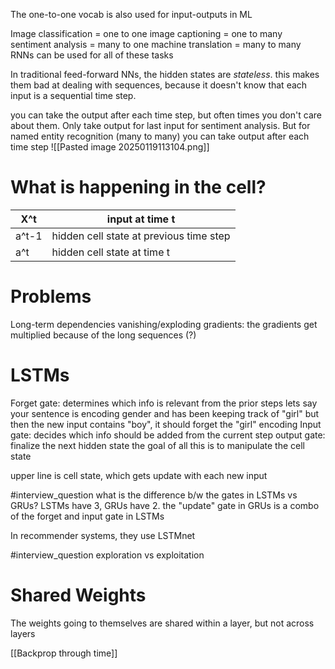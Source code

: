 The one-to-one vocab is also used for input-outputs in ML

Image classification = one to one
image captioning = one to many
sentiment analysis = many to one
machine translation = many to many
RNNs can be used for all of these tasks

In traditional feed-forward NNs, the hidden states are *stateless*. 
this makes them bad at dealing with sequences, because it doesn't know that each input is a sequential time step.

you can take the output after each time step, but often times you don't care about them.
Only take output for last input for sentiment analysis. 
But for named entity recognition (many to many) you can take output after each time step
![[Pasted image 20250119113104.png]]

# What is happening in the cell?

| X^t   | input at time t                         |
| ----- | --------------------------------------- |
| a^t-1 | hidden cell state at previous time step |
| a^t   | hidden cell state at time t             |
# Problems
Long-term dependencies
vanishing/exploding gradients: the gradients get multiplied because of the long sequences (?)

# LSTMs 
Forget gate: determines which info is relevant from the prior steps
lets say your sentence is encoding gender and has been keeping track of "girl" but then the new input contains "boy", it should forget the "girl" encoding
Input gate: decides which info should be added from the current step
output gate: finalize the next hidden state
the goal of all this is to manipulate the cell state

upper line is cell state, which gets update with each new input

#interview_question what is the difference b/w the gates in LSTMs vs GRUs?
LSTMs have 3, GRUs have 2. the "update" gate in GRUs is a combo of the forget and input gate in LSTMs

In recommender systems, they use LSTMnet


#interview_question exploration vs exploitation

# Shared Weights
The weights going to themselves are shared within a layer, but not across layers

[[Backprop through time]]